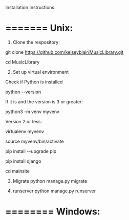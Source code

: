 Installation Instructions:

=======
Unix:
=======

1. Clone the respository: 

git clone https://github.com/kelseyblair/MusicLibrary.git

cd MusicLibrary


2. Set up virtual environment

Check if Python is installed


python --version


If it is and the version is 3 or greater:

python3 -m venv myvenv


Version 2 or less:

virtualenv myvenv


source myvenv/bin/activate

pip install --upgrade pip

pip install django

cd mainsite


3. Migrate
python manage.py migrate


4. runserver
python manage.py runserver

========
Windows:
========
